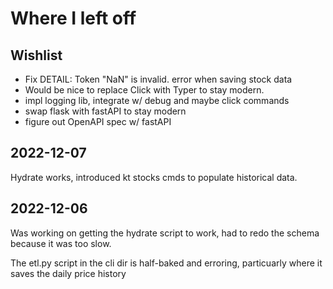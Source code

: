 # Where I left off

## Wishlist
- Fix DETAIL:  Token "NaN" is invalid. error when saving stock data
- Would be nice to replace Click with Typer to stay modern.
- impl logging lib, integrate w/ debug and maybe click commands
- swap flask with fastAPI to stay modern
- figure out OpenAPI spec w/ fastAPI


## 2022-12-07
Hydrate works, introduced kt stocks cmds to populate historical data.


## 2022-12-06
Was working on getting the hydrate script to work, had to redo the schema because it
was too slow.

The etl.py script in the cli dir is half-baked and erroring, particuarly where it saves
the daily price history

